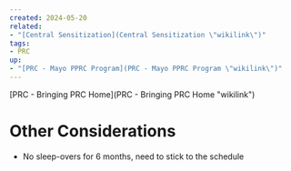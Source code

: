 ```yaml
---
created: 2024-05-20
related:
- "[Central Sensitization](Central Sensitization \"wikilink\")"
tags:
- PRC
up:
- "[PRC - Mayo PPRC Program](PRC - Mayo PPRC Program \"wikilink\")"
---
```


[PRC - Bringing PRC Home](PRC - Bringing PRC Home "wikilink")

# Other Considerations

- No sleep-overs for 6 months, need to stick to the schedule
